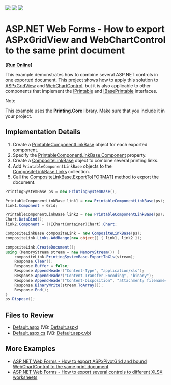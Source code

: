 <!-- default badges list -->
![](https://img.shields.io/endpoint?url=https://codecentral.devexpress.com/api/v1/VersionRange/128540095/13.1.4%2B)
[![](https://img.shields.io/badge/Open_in_DevExpress_Support_Center-FF7200?style=flat-square&logo=DevExpress&logoColor=white)](https://supportcenter.devexpress.com/ticket/details/E2226)
[![](https://img.shields.io/badge/📖_How_to_use_DevExpress_Examples-e9f6fc?style=flat-square)](https://docs.devexpress.com/GeneralInformation/403183)
<!-- default badges end -->

# ASP.NET Web Forms - How to export ASPxGridView and WebChartControl to the same print document
<!-- run online -->
**[[Run Online]](https://codecentral.devexpress.com/e2226/)**
<!-- run online end -->

This example demonstrates how to combine several ASP.NET controls in one exported document. This project shows how to apply this solution to [ASPxGridView](https://docs.devexpress.com/AspNet/DevExpress.Web.ASPxGridView) and [WebChartControl](https://docs.devexpress.com/AspNet/DevExpress.XtraCharts.Web.WebChartControl), but it is also applicable to other components that implement the [IPrintable](https://docs.devexpress.com/WindowsForms/DevExpress.XtraPrinting.IPrintable) and [IBasePrintable](https://docs.devexpress.com/CoreLibraries/DevExpress.XtraPrinting.IBasePrintable) interfaces.
> [!NOTE]
> This example uses the **Printing.Core** library. Make sure that you include it in your project.

## Implementation Details

1. Create a [PrintableComponentLinkBase](https://docs.devexpress.com/CoreLibraries/DevExpress.XtraPrintingLinks.PrintableComponentLinkBase) object for each exported component.
2. Specify the [PrintableComponentLinkBase.Component](https://docs.devexpress.com/CoreLibraries/DevExpress.XtraPrintingLinks.PrintableComponentLinkBase.Component) property. 
3. Create a [CompositeLinkBase](https://docs.devexpress.com/CoreLibraries/DevExpress.XtraPrintingLinks.CompositeLinkBase) object to combine several printing links.
4. Add `PrintableComponentLinkBase` objects to the [CompositeLinkBase.Links](https://docs.devexpress.com/CoreLibraries/DevExpress.XtraPrintingLinks.CompositeLinkBase.Links) collection. 
5. Call the [CompositeLinkBase.ExportTo[FORMAT]](https://docs.devexpress.com/CoreLibraries/devexpress.xtraprinting.linkbase.exporttodocx.overloads) method to export the document.

```csharp
PrintingSystemBase ps = new PrintingSystemBase();

PrintableComponentLinkBase link1 = new PrintableComponentLinkBase(ps);
link1.Component = Grid;

PrintableComponentLinkBase link2 = new PrintableComponentLinkBase(ps);
Chart.DataBind();
link2.Component = ((IChartContainer)Chart).Chart;

CompositeLinkBase compositeLink = new CompositeLinkBase(ps);
compositeLink.Links.AddRange(new object[] { link1, link2 });

compositeLink.CreateDocument();
using (MemoryStream stream = new MemoryStream()) {
    compositeLink.PrintingSystemBase.ExportToXls(stream);
    Response.Clear();
    Response.Buffer = false;
    Response.AppendHeader("Content-Type", "application/xls");
    Response.AppendHeader("Content-Transfer-Encoding", "binary");
    Response.AppendHeader("Content-Disposition", "attachment; filename=test.xls");
    Response.BinaryWrite(stream.ToArray());
    Response.End();
}
ps.Dispose();
```

## Files to Review

* [Default.aspx](./CS/WebSite/Default.aspx) (VB: [Default.aspx](./VB/WebSite/Default.aspx))
* [Default.aspx.cs](./CS/WebSite/Default.aspx.cs) (VB: [Default.aspx.vb](./VB/WebSite/Default.aspx.vb))

## More Examples

* [ASP.NET Web Forms - How to export ASPxPivotGrid and bound WebChartControl to the same print document](https://github.com/DevExpress-Examples/how-to-export-aspxpivotgrid-and-bound-webchartcontrol-to-the-same-print-document-e1164)
* [ASP.NET Web Forms - How to export several controls to different XLSX worksheets](https://github.com/DevExpress-Examples/asp-net-web-forms-export-several-controls-to-different-sheets)

